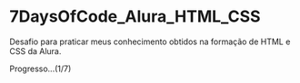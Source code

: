 # 7DaysOfCode_Alura_HTML_CSS
Desafio para praticar meus conhecimento obtidos na formação de HTML e CSS da Alura.

Progresso...(1/7)
